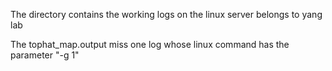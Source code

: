 The directory contains the working logs on the linux server belongs to yang lab

The tophat_map.output miss one log whose linux command has the parameter "-g 1"
